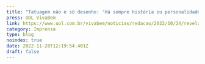```yaml
---
title: "Tatuagem não é só desenho: 'Há sempre história ou personalidade por trás'"
press: UOL VivaBem
link: https://www.uol.com.br/vivabem/noticias/redacao/2022/10/24/revelam-e-influenciam-meu-eu-entenda-os-efeitos-de-tatuagens-e-piercings.htm
category: Imprensa
type: blog
noindex: true
date: 2022-11-28T12:19:54.401Z
draft: false
---
```

